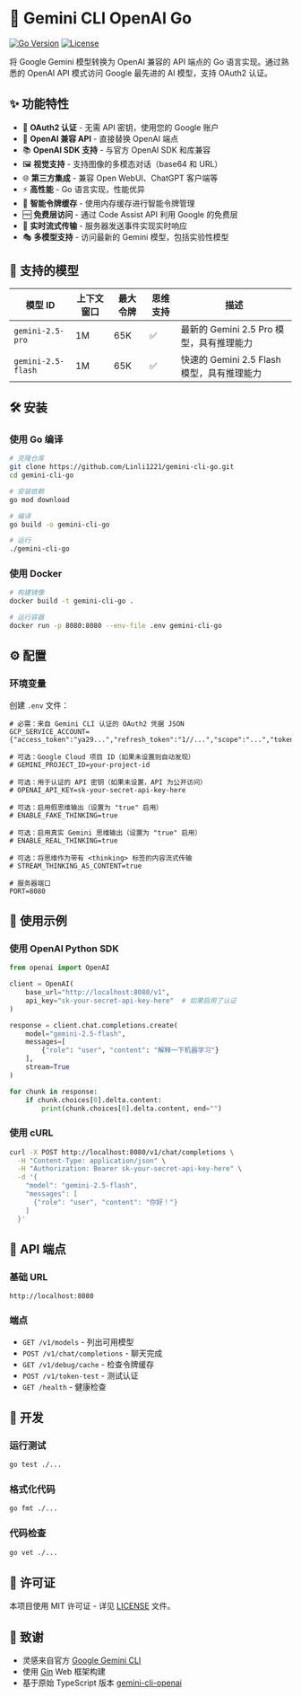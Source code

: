 # 🚀 Gemini CLI OpenAI Go

[![Go Version](https://img.shields.io/badge/Go-1.21+-blue.svg)](https://golang.org/)
[![License](https://img.shields.io/badge/License-MIT-green.svg)](LICENSE)

将 Google Gemini 模型转换为 OpenAI 兼容的 API 端点的 Go 语言实现。通过熟悉的 OpenAI API 模式访问 Google 最先进的 AI 模型，支持 OAuth2 认证。

## ✨ 功能特性

- 🔐 **OAuth2 认证** - 无需 API 密钥，使用您的 Google 账户
- 🎯 **OpenAI 兼容 API** - 直接替换 OpenAI 端点
- 📚 **OpenAI SDK 支持** - 与官方 OpenAI SDK 和库兼容
- 🖼️ **视觉支持** - 支持图像的多模态对话（base64 和 URL）
- 🌐 **第三方集成** - 兼容 Open WebUI、ChatGPT 客户端等
- ⚡ **高性能** - Go 语言实现，性能优异
- 🔄 **智能令牌缓存** - 使用内存缓存进行智能令牌管理
- 🆓 **免费层访问** - 通过 Code Assist API 利用 Google 的免费层
- 📡 **实时流式传输** - 服务器发送事件实现实时响应
- 🎭 **多模型支持** - 访问最新的 Gemini 模型，包括实验性模型

## 🤖 支持的模型

| 模型 ID | 上下文窗口 | 最大令牌 | 思维支持 | 描述 |
|---------|------------|----------|----------|------|
| `gemini-2.5-pro` | 1M | 65K | ✅ | 最新的 Gemini 2.5 Pro 模型，具有推理能力 |
| `gemini-2.5-flash` | 1M | 65K | ✅ | 快速的 Gemini 2.5 Flash 模型，具有推理能力 |

## 🛠️ 安装

### 使用 Go 编译

```bash
# 克隆仓库
git clone https://github.com/Linli1221/gemini-cli-go.git
cd gemini-cli-go

# 安装依赖
go mod download

# 编译
go build -o gemini-cli-go

# 运行
./gemini-cli-go
```

### 使用 Docker

```bash
# 构建镜像
docker build -t gemini-cli-go .

# 运行容器
docker run -p 8080:8080 --env-file .env gemini-cli-go
```

## ⚙️ 配置

### 环境变量

创建 `.env` 文件：

```env
# 必需：来自 Gemini CLI 认证的 OAuth2 凭据 JSON
GCP_SERVICE_ACCOUNT={"access_token":"ya29...","refresh_token":"1//...","scope":"...","token_type":"Bearer","id_token":"eyJ...","expiry_date":1750927763467}

# 可选：Google Cloud 项目 ID（如果未设置则自动发现）
# GEMINI_PROJECT_ID=your-project-id

# 可选：用于认证的 API 密钥（如果未设置，API 为公开访问）
# OPENAI_API_KEY=sk-your-secret-api-key-here

# 可选：启用假思维输出（设置为 "true" 启用）
# ENABLE_FAKE_THINKING=true

# 可选：启用真实 Gemini 思维输出（设置为 "true" 启用）
# ENABLE_REAL_THINKING=true

# 可选：将思维作为带有 <thinking> 标签的内容流式传输
# STREAM_THINKING_AS_CONTENT=true

# 服务器端口
PORT=8080
```

## 🚀 使用示例

### 使用 OpenAI Python SDK

```python
from openai import OpenAI

client = OpenAI(
    base_url="http://localhost:8080/v1",
    api_key="sk-your-secret-api-key-here"  # 如果启用了认证
)

response = client.chat.completions.create(
    model="gemini-2.5-flash",
    messages=[
        {"role": "user", "content": "解释一下机器学习"}
    ],
    stream=True
)

for chunk in response:
    if chunk.choices[0].delta.content:
        print(chunk.choices[0].delta.content, end="")
```

### 使用 cURL

```bash
curl -X POST http://localhost:8080/v1/chat/completions \
  -H "Content-Type: application/json" \
  -H "Authorization: Bearer sk-your-secret-api-key-here" \
  -d '{
    "model": "gemini-2.5-flash",
    "messages": [
      {"role": "user", "content": "你好！"}
    ]
  }'
```

## 📡 API 端点

### 基础 URL
```
http://localhost:8080
```

### 端点

- `GET /v1/models` - 列出可用模型
- `POST /v1/chat/completions` - 聊天完成
- `GET /v1/debug/cache` - 检查令牌缓存
- `POST /v1/token-test` - 测试认证
- `GET /health` - 健康检查

## 🔧 开发

### 运行测试

```bash
go test ./...
```

### 格式化代码

```bash
go fmt ./...
```

### 代码检查

```bash
go vet ./...
```

## 📄 许可证

本项目使用 MIT 许可证 - 详见 [LICENSE](LICENSE) 文件。

## 🙏 致谢

- 灵感来自官方 [Google Gemini CLI](https://github.com/google-gemini/gemini-cli)
- 使用 [Gin](https://gin-gonic.com/) Web 框架构建
- 基于原始 TypeScript 版本 [gemini-cli-openai](https://github.com/gewoonjaap/gemini-cli-openai)
